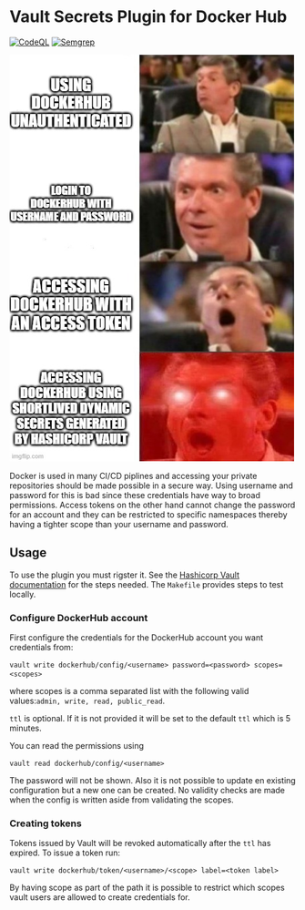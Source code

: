 # Vault Secrets Plugin for Docker Hub

[![CodeQL](https://github.com/hoeg/vault-plugin-secrets-dockerhub/actions/workflows/github-code-scanning/codeql/badge.svg?branch=master)](https://github.com/hoeg/vault-plugin-secrets-dockerhub/actions/workflows/github-code-scanning/codeql) [![Semgrep](https://github.com/hoeg/vault-plugin-secrets-dockerhub/actions/workflows/semgrep.yml/badge.svg?branch=master)](https://github.com/hoeg/vault-plugin-secrets-dockerhub/actions/workflows/semgrep.yml)

![rest](https://github.com/hoeg/vault-plugin-secrets-dockerhub/blob/master/pics/4wysdl.jpg)

Docker is used in many CI/CD piplines and accessing your private repositories should be made possible in a secure way. Using username and password for this is bad since these credentials have way to broad permissions. Access tokens on the other hand cannot change the password for an account and they can be restricted to specific namespaces thereby having a tighter scope than your username and password.

## Usage

To use the plugin you must rigster it. See the [Hashicorp Vault documentation](https://www.vaultproject.io/docs/commands/plugin/register) for the steps needed. The `Makefile` provides steps to test locally.

### Configure DockerHub account

First configure the credentials for the DockerHub account you want credentials from:

```
vault write dockerhub/config/<username> password=<password> scopes=<scopes>
```

where scopes is a comma separated list with the following valid values:`admin, write, read, public_read`.

`ttl` is optional. If it is not provided it will be set to the default `ttl` which is 5 minutes.

You can read the permissions using

```
vault read dockerhub/config/<username>
```

The password will not be shown. Also it is not possible to update en existing configuration but a new one can be created. No validity checks are made when the config is written aside from validating the scopes.

### Creating tokens

Tokens issued by Vault will be revoked automatically after the `ttl` has expired. To issue a token run:

```
vault write dockerhub/token/<username>/<scope> label=<token label>
```

By having scope as part of the path it is possible to restrict which scopes vault users are allowed to create credentials for.
